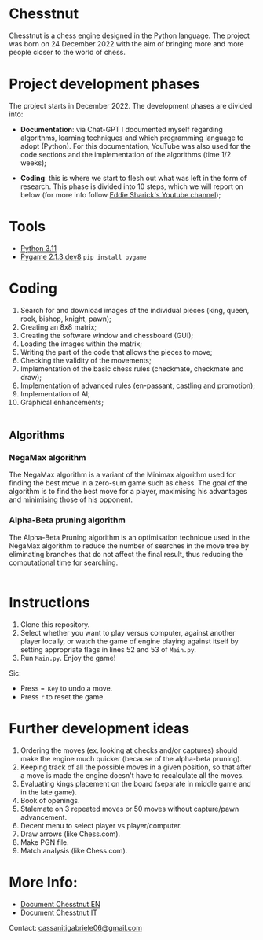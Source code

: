 # Chesstnut
Chesstnut is a chess engine designed in the Python language.
The project was born on 24 December 2022 with the aim of bringing more and more people closer to the world of chess.

# Project development phases
The project starts in December 2022. The development phases are divided into: 
* __Documentation__: via Chat-GPT I documented myself regarding algorithms, learning techniques and which programming language to adopt (Python). For this documentation, YouTube was also used for the code sections and the implementation of the algorithms (time 1/2 weeks);

* __Coding__: this is where we start to flesh out what was left in the form of research. This phase is divided into 10 steps, which we will report on below (for more info follow [Eddie Sharick's Youtube channel](https://www.youtube.com/channel/UCaEohRz5bPHywGBwmR18Qww));

# Tools
* [Python 3.11](https://www.python.org/)
* [Pygame 2.1.3.dev8](https://www.pygame.org) ```pip install pygame```

# Coding
1. Search for and download images of the individual pieces (king, queen, rook, bishop, knight, pawn);
2. Creating an 8x8 matrix;
3. Creating the software window and chessboard (GUI);
4. Loading the images within the matrix;
5. Writing the part of the code that allows the pieces to move;
6. Checking the validity of the movements;
7. Implementation of the basic chess rules (checkmate, checkmate and draw);
8. Implementation of advanced rules (en-passant, castling and promotion);
9. Implementation of AI;
10. Graphical enhancements;
<br><br>

## Algorithms
### NegaMax algorithm
The NegaMax algorithm is a variant of the Minimax algorithm used for finding the best move in a zero-sum game such as chess. The goal of the algorithm is to find the best move for a player, maximising his advantages and minimising those of his opponent.
<br>
### Alpha-Beta pruning algorithm
The Alpha-Beta Pruning algorithm is an optimisation technique used in the NegaMax algorithm to reduce the number of searches in the move tree by eliminating branches that do not affect the final result, thus reducing the computational time for searching.
<br><br>

# Instructions
1. Clone this repository.
2. Select whether you want to play versus computer, against another player locally, or watch the game of engine playing against itself by setting appropriate flags in lines 52 and 53 of `Main.py`.
3. Run `Main.py`.
Enjoy the game!

Sic:

* Press `⬅️ Key` to undo a move.
* Press `r` to reset the game.

# Further development ideas
1. Ordering the moves (ex. looking at checks and/or captures) should make the engine much quicker (because of the alpha-beta pruning).
2. Keeping track of all the possible moves in a given position, so that after a move is made the engine doesn't have to recalculate all the moves.
3. Evaluating kings placement on the board (separate in middle game and in the late game).
4. Book of openings.
5. Stalemate on 3 repeated moves or 50 moves without capture/pawn advancement.
6. Decent menu to select player vs player/computer.
7. Draw arrows (like Chess.com).
8. Make PGN file.
9. Match analysis (like Chess.com).

# More Info:
* [Document Chesstnut EN](https://drive.google.com/file/d/1RiQiFPnPGkRl114Aqhp2c4JSRJvkTsyf/view?usp=drive_link) 
* [Document Chesstnut IT](https://drive.google.com/file/d/1xD9g91JHJmgsV6PK3dLR8zmzzA50e_Oy/view?usp=drive_link)

Contact:
cassanitigabriele06@gmail.com
